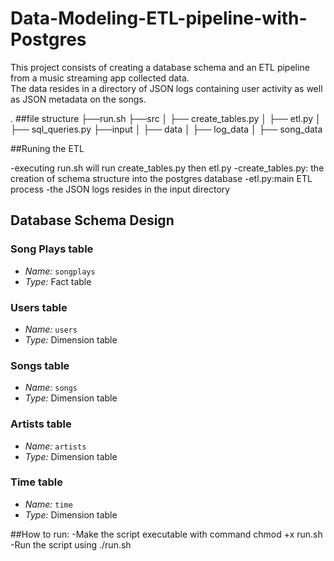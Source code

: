 # Data-Modeling-ETL-pipeline-with-Postgres

This project consists of creating a database schema and an ETL pipeline from a music streaming app collected data.  
The data resides in a directory of JSON logs containing user activity as well as JSON metadata on the songs.  


.
##file structure
├──run.sh
├──src
│   ├── create_tables.py
│   ├── etl.py
│   ├── sql_queries.py
├──input
│   ├── data
│       ├── log_data
│       ├── song_data


##Runing the ETL

-executing run.sh will run create_tables.py then etl.py
-create_tables.py: the creation of schema structure into the postgres database
-etl.py:main ETL process
-the JSON logs resides in the input directory

## Database Schema Design

### Song Plays table

- *Name:* `songplays`
- *Type:* Fact table

### Users table

- *Name:* `users`
- *Type:* Dimension table

### Songs table

- *Name:* `songs`
- *Type:* Dimension table

### Artists table

- *Name:* `artists`
- *Type:* Dimension table

### Time table

- *Name:* `time`
- *Type:* Dimension table


##How to run:
-Make the script executable with command chmod +x run.sh
-Run the script using ./run.sh
